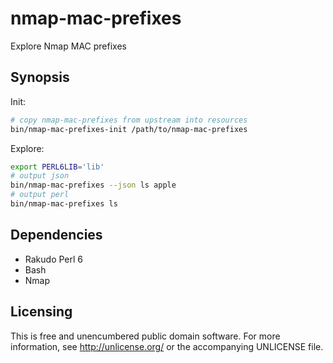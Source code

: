 # nmap-mac-prefixes

Explore Nmap MAC prefixes

## Synopsis

Init:

```sh
# copy nmap-mac-prefixes from upstream into resources
bin/nmap-mac-prefixes-init /path/to/nmap-mac-prefixes
```

Explore:

```sh
export PERL6LIB='lib'
# output json
bin/nmap-mac-prefixes --json ls apple
# output perl
bin/nmap-mac-prefixes ls
```

## Dependencies

- Rakudo Perl 6
- Bash
- Nmap

## Licensing

This is free and unencumbered public domain software. For more
information, see http://unlicense.org/ or the accompanying UNLICENSE file.
